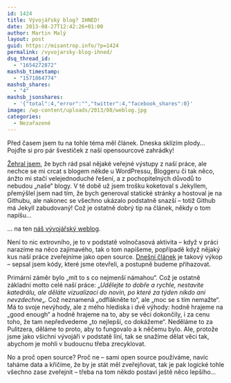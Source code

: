 ```yaml
---
id: 1424
title: Vývojářský blog? IHNED!
date: 2013-08-27T12:42:26+01:00
author: Martin Malý
layout: post
guid: https://misantrop.info/?p=1424
permalink: /vyvojarsky-blog-ihned/
dsq_thread_id:
  - "1654272872"
mashsb_timestamp:
  - "1571864774"
mashsb_shares:
  - "4"
mashsb_jsonshares:
  - '{"total":4,"error":"","twitter":4,"facebook_shares":0}'
image: /wp-content/uploads/2013/08/weblog.jpg
categories:
  - Nezařazené
---
```

Před časem jsem tu na tohle téma měl článek. Dneska sklízím plody&#8230; Pojďte si pro pár švestiček z naší opensourcové zahrádky!

<!--more-->

[Žehral jsem](https://misantrop.info/tezky-zivot-denicku-v-dobe-socialnich-siti/), že bych rád psal nějaké veřejné výstupy z naší práce, ale nechce se mi crcat s blogem někde u WordPressu, Bloggeru či tak něco, ánžto mi stačí velejednoduché řešení, a z pochopitelných důvodů to nebudou &#8222;naše&#8220; blogy. V té době už jsem trošku koketoval s Jekyllem, přemýšlel jsem nad tím, že bych generoval statické stránky a hostoval je na Githubu, ale nakonec se všechno ukázalo podstatně snazší &#8211; totiž Github má Jekyll zabudovaný! Což je ostatně dobrý tip na článek, někdy o tom napíšu&#8230;

&#8230; na ten [náš vývojářský weblog](https://economia.github.io/).

Není to nic extrovního, je to v podstatě volnočasová aktivita &#8211; když v práci narazíme na něco zajímavého, tak o tom napíšeme, popřípadě když nějaký kus naší práce zveřejníme jako open source. [Dnešní článek](https://economia.github.io/par-svesticek-ze-zahradky/) je takový výkop &#8211; sepsal jsem kódy, které jsme otevřeli, a postupně budeme přihazovat.

Primární záměr bylo &#8222;mít to s co nejmenší námahou&#8220;. Což je ostatně základní motto celé naší práce: &#8222;_Udělejte to dobře a rychle, nestavíte katedrálu, ale děláte vizualizaci do novin, po které za týden nikdo ani nevzdechne_&#8222;. Což neznamená &#8222;odflákněte to&#8220;, ale &#8222;moc se s tím nemažte&#8220;. Má to svoje nevýhody, ale z mého hlediska i dvě výhody: hodně hrajeme na &#8222;good enough&#8220; a hodně hrajeme na to, aby se věci dokončily, i za cenu toho, že tam nepředvedeme &#8222;to nejlepší, co dokážeme&#8220;. Neděláme to za Pulitzera, děláme to proto, aby to fungovalo a k něčemu bylo. Ale, protože jsme jako všichni vývojáři v podstatě líní, tak se snažíme dělat věci tak, abychom je mohli v budoucnu třeba zrecyklovat.

No a proč open source? Proč ne &#8211; sami open source používáme, navíc taháme data a křičíme, že by je stát měl zveřejňovat, tak je pak logické tohle všechno zase zveřejnit &#8211; třeba na tom někdo postaví ještě něco lepšího&#8230;